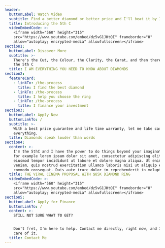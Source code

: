 ```yaml
---
header:
  buttonLabel: Watch Video
  subtitle: Find a better diamond or better price and I'll beat it by 10%
  title: Introducing the 5th C
  videoEmbedCode: >-
    <iframe width="560" height="315"
    src="https://www.youtube.com/embed/dz5vG1JHtQI" frameborder="0"
    allow="autoplay; encrypted-media" allowfullscreen></iframe>
section1:
  buttonLabel: Discover More
  subtitle: >-
    There's the Cut, the Colour, the Clarity, the Carat, and then there's me,
    the 5th C
  title: I AM EVERYTHING YOU NEED TO KNOW ABOUT DIAMONDS
section2:
  featureCard:
    - linkTo: /the-process
      title: I find the best diamond
    - linkTo: /the-process
      title: I help you choose the ring
    - linkTo: /the-process
      title: I finance your investment
section3:
  buttonLabel: Apply Now
  buttonLinkTo: /
  subtitle: >-
    With a best price guarantee and life time warranty, let me take care of
    everything.
  title: Diamonds speak louder than words
section4:
  content: >-
    I'm the 5thC and I have the power to do things beyond your imagination. Take
    for example lorem ipsum dolor sit amet, consectetur adipiscing elit, sed do
    eiusmod tempor incididunt ut labore et dolore magna aliqua. Ut enim ad minim
    veniam, quis nostrud exercitation ullamco laboris nisi ut aliquip ex ea
    commodo consequat. Duis aute irure dolor in reprehenderit in voluptate vel
  title: THE VIRAL CINEMA PROPOSAL WITH $85K DIAMOND RING
  videoEmbedCode: >-
    <iframe width="560" height="315"
    src="https://www.youtube.com/embed/dz5vG1JHtQI" frameborder="0"
    allow="autoplay; encrypted-media" allowfullscreen></iframe>
section5:
  buttonLabel: Apply for Finance
  buttonLinkTo: /
  content: >-
    STILL NOT SURE WHAT TO GET?


    Don't fret, I'm here to help. Contact me directly, right now, and I'll take
    care of it.
  title: Contact Me
---
```


